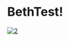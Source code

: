 # BethTest!

[![2](https://github.com/elbrenn/BethTest/actions/workflows/ci.yml/badge.svg?lab=true)](https://github.com/elbrenn/BethTest/actions/workflows/ci.yml)

